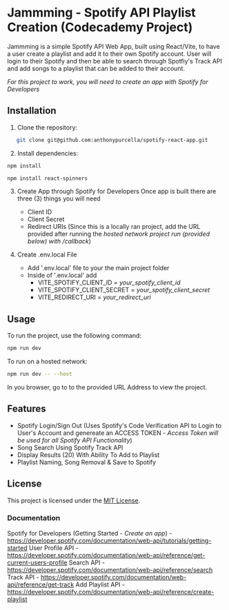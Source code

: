 # Jammming - Spotify API Playlist Creation (Codecademy Project)

Jammming is a simple Spotify API Web App, built using React/Vite, to have a user create a playlist and add it to their own Spotify account.
User will login to their Spotify and then be able to search through Spotfiy's Track API and add songs to a playlist that can be added to their account.

*For this project to work, you will need to create an app with Spotify for Developers*

## Installation
1. Clone the repository: 
```bash
   git clone git@github.com:anthonypurcella/spotify-react-app.git
```
2. Install dependencies:
```bash
npm install
```
```bash
npm install react-spinners
```

3. Create App through Spotify for Developers
Once app is built there are three (3) things you will need
    - Client ID
    - Client Secret
    - Redirect URIs (Since this is a locally ran project, add the URL provided after running the *hosted network project run (provided below) with /callback*)

4. Create .env.local File
   - Add '.env.local' file to your the main project folder
   - Inside of '.env.local' add
     - VITE_SPOTIFY_CLIENT_ID = *your_spotify_client_id*
     - VITE_SPOTIFY_CLIENT_SECRET = *your_spotify_client_secret*
     - VITE_REDIRECT_URI = *your_redirect_uri*    

## Usage
To run the project, use the following command:
```bash
npm run dev
```
To run on a hosted network:
```bash
npm run dev -- --host
```
In you browser, go to to the provided URL Address to view the project.

## Features
- Spotify Login/Sign Out (Uses Spotify's Code Verification API to Login to User's Account and genereate an ACCESS TOKEN - *Access Token will be used for all Spotify API Functionality*)
- Song Search Using Spotify Track API
- Display Results (20) With Ability To Add to Playlist
- Playlist Naming, Song Removal & Save to Spotify

## License
This project is licensed under the [MIT License](LICENSE).

### Documentation
Spotify for Developers (Getting Started - *Create an app*) - https://developer.spotify.com/documentation/web-api/tutorials/getting-started
User Profile API - https://developer.spotify.com/documentation/web-api/reference/get-current-users-profile
Search API - https://developer.spotify.com/documentation/web-api/reference/search
Track API - https://developer.spotify.com/documentation/web-api/reference/get-track
Add Playlist API - https://developer.spotify.com/documentation/web-api/reference/create-playlist
